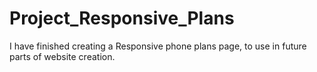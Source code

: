 # Project_Responsive_Plans
I have finished creating a Responsive phone plans page, to use in future parts of website creation. 
